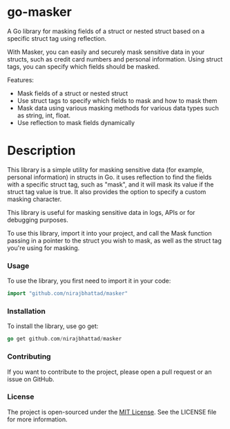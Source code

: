# go-masker
A Go library for masking fields of a struct or nested struct based on a specific struct tag using reflection.

With Masker, you can easily and securely mask sensitive data in your structs, such as credit card numbers and personal information. Using struct tags, you can specify which fields should be masked.

Features:

- Mask fields of a struct or nested struct
- Use struct tags to specify which fields to mask and how to mask them
- Mask data using various masking methods for various data types such as string, int, float. 
- Use reflection to mask fields dynamically

# Description
This library is a simple utility for masking sensitive data (for example, personal information) in structs in Go. it uses reflection to find the fields with a specific struct tag, such as "mask", and it will mask its value if the struct tag value is true. It also provides the option to specify a custom masking character.

This library is useful for masking sensitive data in logs, APIs or for debugging purposes.

To use this library, import it into your project, and call the Mask function passing in a pointer to the struct you wish to mask, as well as the struct tag you're using for masking.

### Usage

To use the library, you first need to import it in your code:
```go
import "github.com/nirajbhattad/masker"
```

### Installation
To install the library, use go get:
```go
go get github.com/nirajbhattad/masker
```

### Contributing
If you want to contribute to the project, please open a pull request or an issue on GitHub.

### License
The project is open-sourced under the [MIT License](LICENSE). See the LICENSE file for more information.
